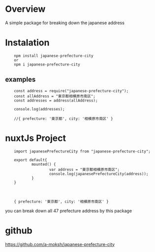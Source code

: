# Overview

A simple package for breaking down the japanese address

# Instalation

        npm install japanese-prefecture-city
        or
        npm i japanese-prefecture-city

## examples

        const address = require("japanese-prefecture-city");
        const allAddress = "東京都相模原市南区";
        const addresses = address(allAddress);

        console.log(addresses);

        //{ prefecture: '東京都', city: '相模原市南区' }

# nuxtJs Project

        import japanesePrefectureCity from "japanese-prefecture-city";

        export default{
                mounted() {
                        var address = "東京都相模原市南区";
                        console.log(japanesePrefectureCity(address));
                }
        }

<br>
        
        { prefecture: '東京都', city: '相模原市南区' }

you can break down all 47 prefecture address by this package

# github

https://github.com/a-moksh/japanese-prefecture-city
